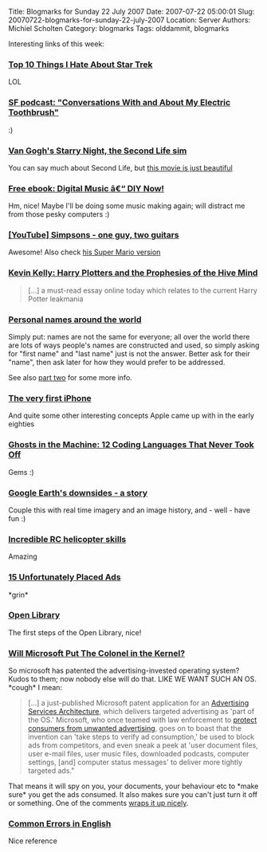 Title: Blogmarks for Sunday 22 July 2007
Date: 2007-07-22 05:00:01
Slug: 20070722-blogmarks-for-sunday-22-july-2007
Location: Server
Authors: Michiel Scholten
Category: blogmarks
Tags: olddammit, blogmarks

<p>Interesting links of this week:</p>
<h3><a href="http://www.happyfunpundit.com/hfp/archives/000514.html">Top 10 Things I Hate About Star Trek</a></h3>
<p>LOL</p>
<h3><a href="http://www.boingboing.net/2007/07/19/sf_podcast_conversat.html">SF podcast: "Conversations With and About My Electric Toothbrush"</a></h3>
<p>:)</p>
<h3><a href="http://www.boingboing.net/2007/07/19/van_goghs_starry_nig.html">Van Gogh's Starry Night, the Second Life sim</a></h3>
<p>You can say much about Second Life, but <a href="http://www.youtube.com/watch?v=LxVDVggLqsA">this movie is just beautiful</a></p>
<h3><a href="http://www.boingboing.net/2007/07/19/free_ebook_digital_m.html">Free ebook: Digital Music â€“ DIY Now!</a></h3>
<p>Hm, nice! Maybe I'll be doing some music making again; will distract me from those pesky computers :)</p>
<h3><a href="http://youtube.com/watch?v=GFqTd-CEjHM">[YouTube] Simpsons - one guy, two guitars</a></h3>
<p>Awesome! Also check <a href="http://youtube.com/watch?v=aZpD0btOZx8">his Super Mario version</a></p>
<h3><a href="http://www.boingboing.net/2007/07/19/kevin_kelly_harry_pl.html">Kevin Kelly: Harry Plotters and the Prophesies of the Hive Mind</a></h3>
<blockquote><p>[...] a must-read essay online today which relates to the current Harry Potter leakmania</p></blockquote>
<h3><a href="http://people.w3.org/rishida/blog/?p=100">Personal names around the world</a></h3>
<p>Simply put: names are not the same for everyone; all over the world there are lots of ways people's names are constructed and used, so simply asking for "first name" and "last name" just is not the answer. Better ask for their "name", then ask later for how they would prefer to be addressed.</p>

<p>See also <a href="http://people.w3.org/rishida/blog/?p=105">part two</a> for some more info.</p>
<h3><a href="http://fudder.de/artikel/2007/07/17/origin-of-the-iphone/">The very first iPhone</a></h3>
<p>And quite some other interesting concepts Apple came up with in the early eighties</p>
<h3><a href="http://www.softwaredeveloper.com/features/ghosts-in-machine-071207/">Ghosts in the Machine: 12 Coding Languages That Never Took Off</a></h3>
<p>Gems :)</p>
<h3><a href="http://link.brightcove.com/services/player/bcpid979377004?bclid=1029812783&amp;bctid=1114191318">Google Earth's downsides - a story</a></h3>
<p>Couple this with real time imagery and an image history, and - well - have fun :)</p>
<h3><a href="http://www.liveleak.com/view?i=22d_1184657661">Incredible RC helicopter skills</a></h3>
<p>Amazing</p>
<h3><a href="http://www.oddee.com/item_87332.aspx">15 Unfortunately Placed Ads</a></h3>
<p>*grin*</p>
<h3><a href="http://demo.openlibrary.org/about">Open Library</a></h3>
<p>The first steps of the Open Library, nice!</p>
<h3><a href="http://slashdot.org/articles/07/07/14/043200.shtml">Will Microsoft Put The Colonel in the Kernel?</a></h3>
<p>So microsoft has patented the advertising-invested operating system? Kudos to them; now nobody else will do that. LIKE WE WANT SUCH AN OS. *cough* I mean:</p>

<blockquote><p>[...] a just-published Microsoft patent application for an <a href="http://appft1.uspto.gov/netacgi/nph-Parser?Sect1=PTO1&amp;Sect2=HITOFF&amp;d=PG01&amp;p=1&amp;u=%2Fnetahtml%2FPTO%2Fsrchnum.html&amp;r=1&amp;f=G&amp;l=50&amp;s1=%2220070157227%22.PGNR.&amp;OS=DN/20070157227&amp;RS=DN/20070157227">Advertising Services Architecture</a>, which delivers targeted advertising as 'part of the OS.' Microsoft, who once teamed with law enforcement to <a href="http://www.wired.com/science/discoveries/news/2004/01/61742">protect consumers from unwanted advertising</a>, goes on to boast that the invention can 'take steps to verify ad consumption,' be used to block ads from competitors, and even sneak a peek at 'user document files, user e-mail files, user music files, downloaded podcasts, computer settings, [and] computer status messages' to deliver more tightly targeted ads."</p></blockquote>

<p>That means it will spy on you, your documents, your behaviour etc to *make sure* you get the ads consumed. It also makes sure you can't just turn it off or something. One of the comments <a href="http://slashdot.org/comments.pl?sid=250123&amp;cid=19856433">wraps it up nicely</a>.</p>
<h3><a href="http://wsu.edu/~brians/errors/errors.html">Common Errors in English</a></h3>
<p>Nice reference</p>
